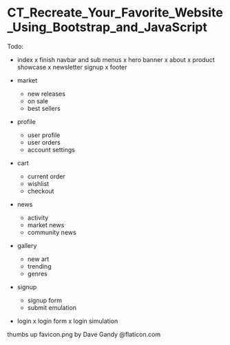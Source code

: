 # CT_Recreate_Your_Favorite_Website_Using_Bootstrap_and_JavaScript
Todo:
- index
    x finish navbar and sub menus
    x hero banner
    x about
    x product showcase
    x newsletter signup
    x footer

- market
    - new releases
    - on sale
    - best sellers
- profile
    - user profile
    - user orders
    - account settings
- cart
    - current order
    - wishlist
    - checkout
- news
    - activity
    - market news
    - community news
- gallery
    - new art
    - trending
    - genres
- signup
    - signup form
    - submit emulation
- login
    x login form
    x login simulation

thumbs up favicon.png by Dave Gandy @flaticon.com